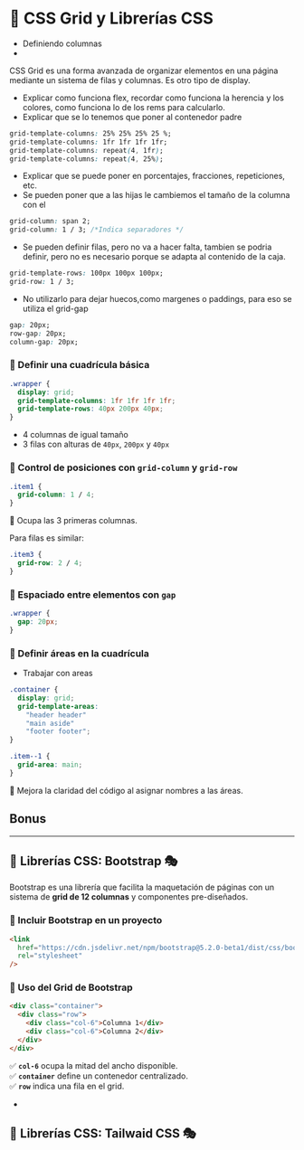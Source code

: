 # 🎨 CSS Grid y Librerías CSS

- Definiendo columnas
- 


CSS Grid es una forma avanzada de organizar elementos en una página mediante un sistema de filas y columnas. Es otro tipo de display. 
- Explicar como funciona flex, recordar como funciona la herencia y los colores, como funciona lo de los rems para calcularlo. 
- Explicar que se lo tenemos que poner al contenedor padre

```css 
grid-template-columns: 25% 25% 25% 25 %; 
grid-template-columns: 1fr 1fr 1fr 1fr;
grid-template-columns: repeat(4, 1fr);
grid-template-columns: repeat(4, 25%);
```

- Explicar que se puede poner en porcentajes, fracciones, repeticiones, etc.
- Se pueden poner que a las hijas le cambiemos el tamaño de la columna con el 

```css
grid-column: span 2;
grid-column: 1 / 3; /*Indica separadores */
```

- Se pueden definir filas, pero no va a hacer falta, tambien se podria definir, pero no es necesario porque se adapta al contenido de la caja.

```css
grid-template-rows: 100px 100px 100px;
grid-row: 1 / 3;

```

- No utilizarlo para dejar huecos,como margenes o paddings, para eso se utiliza el grid-gap

```css
gap: 20px;
row-gap: 20px;
column-gap: 20px;
```

### 🔹 Definir una cuadrícula básica

```css
.wrapper {
  display: grid;
  grid-template-columns: 1fr 1fr 1fr 1fr;
  grid-template-rows: 40px 200px 40px;
}
```

- 4 columnas de igual tamaño  
- 3 filas con alturas de `40px`, `200px` y `40px`  

### 🔹 Control de posiciones con `grid-column` y `grid-row`

```css
.item1 {
  grid-column: 1 / 4;
}
```

📌 Ocupa las 3 primeras columnas.

Para filas es similar:

```css
.item3 {
  grid-row: 2 / 4;
}
```

### 🔹 Espaciado entre elementos con `gap`

```css
.wrapper {
  gap: 20px;
}
```
### 🔹 Definir áreas en la cuadrícula
- Trabajar con areas 

```css
.container {
  display: grid;
  grid-template-areas:
    "header header"
    "main aside"
    "footer footer";
}

.item--1 {
  grid-area: main;
}
```

📌 Mejora la claridad del código al asignar nombres a las áreas.


## Bonus
---

## 📌 Librerías CSS: Bootstrap 🎭

Bootstrap es una librería que facilita la maquetación de páginas con un sistema de **grid de 12 columnas** y componentes pre-diseñados.

### 🔹 Incluir Bootstrap en un proyecto

```html
<link
  href="https://cdn.jsdelivr.net/npm/bootstrap@5.2.0-beta1/dist/css/bootstrap.min.css"
  rel="stylesheet"
/>
```

### 🔹 Uso del Grid de Bootstrap

```html
<div class="container">
  <div class="row">
    <div class="col-6">Columna 1</div>
    <div class="col-6">Columna 2</div>
  </div>
</div>
```

✅ **`col-6`** ocupa la mitad del ancho disponible.  
✅ **`container`** define un contenedor centralizado.  
✅ **`row`** indica una fila en el grid.  

-

## 📌 Librerías CSS: Tailwaid CSS 🎭
